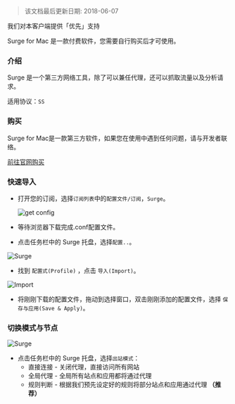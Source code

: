 > 该文档最后更新日期: 2018-06-07

<p class="info">我们对本客户端提供「优先」支持</p>

<p class="tip">Surge for Mac 是一款付费软件，您需要自行购买后才可使用。</p>

### 介绍

Surge 是一个第三方网络工具，除了可以兼任代理，还可以抓取流量以及分析请求。

适用协议：`SS`

### 购买

<p class="tip">Surge for Mac是一款第三方软件，如果您在使用中遇到任何问题，请与开发者联络。</p>

[前往官网购买](https://nssurge.com/buy_now)

### 快速导入

- 打开您的订阅，选择`订阅列表`中的`配置文件/订阅`，`Surge`。

	![get config](https://img.niconode.net/20180510130405634787VSj10Ubmx7q5Eq.png)

- 等待浏览器下载完成.conf配置文件。

- 点击任务栏中的 Surge 托盘，选择`配置..`。

![Surge](https://img.niconode.net/2018060612395620670uSefVbzSa0pbOZj.png)

- 找到 `配置式(Profile)` ，点击 `导入(Import)`。

![Import](https://img.niconode.net/2018051013034497712Viuzrwb4CxCNdhK.png)

- 将刚刚下载的配置文件，拖动到选择窗口，双击刚刚添加的配置文件，选择 `保存与应用(Save & Apply)`。

### 切换模式与节点


![Surge](https://img.niconode.net/2018060612395620670uSefVbzSa0pbOZj.png)

- 点击任务栏中的 Surge 托盘，选择`出站模式`：
	- 直接连接 - 关闭代理，直接访问所有网站
	- 全局代理 - 全局所有站点和应用都将通过代理
	- 规则判断 - 根据我们预先设定好的规则将部分站点和应用通过代理 **（推荐）**
